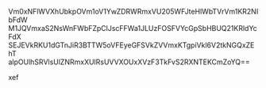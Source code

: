 Vm0xNFlWVXhUbkpOVm1oV1YwZDRWRmxVU205WFJteHlWbTVrVm1KR2NIbFdW
M1JQVmxaS2NsWnFWbFZpClJscFFWa1JLUzFOSFVYcGpSbHBUQ21KRldYcFdX
SEJEVkRKU1dGTnJiR3BTTW5oVFEyeGFSVkZVVmxKTgpiVkl6V2tkNGQxZEhT
alpOUlhSRVlsUlZNRmxXUlRsUVVXOUxXVzF3TkFvS2RXNTEKCmZoYQ==

xef